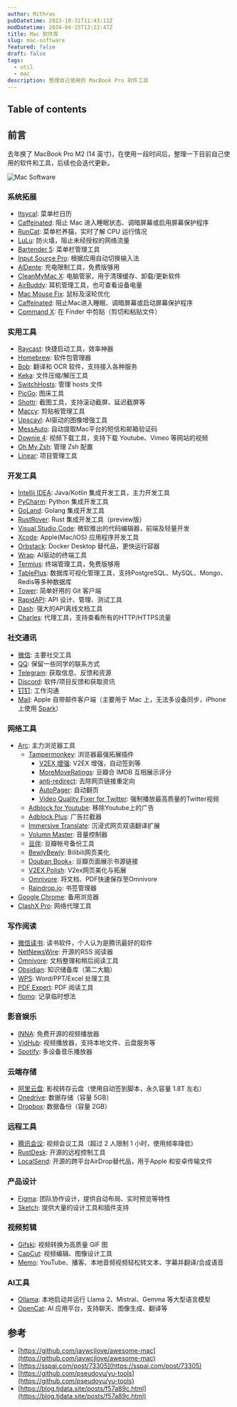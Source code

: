 ```yaml
---
author: Mithras
pubDatetime: 2023-10-31T11:43:11Z
modDatetime: 2024-04-15T13:22:47Z
title: Mac 软件库
slug: mac-software
featured: false
draft: false
tags:
  - util
  - mac
description: 整理自己使用的 MacBook Pro 软件工具
---
```


## Table of contents

## 前言

去年换了 MacBook Pro M2 (14 英寸)，在使用一段时间后，整理一下目前自己使用的软件和工具，后续也会迭代更新。

![Mac Software](https://image.akrab.top/blog-picture/2024/04/9e44602e6fe3ee8abc91f4537870a058.jpg)

### 系统拓展

- [Itsycal](https://www.mowglii.com/itsycal): 菜单栏日历
- [Caffeinated](https://caffeinated.app): 阻止 Mac 进入睡眠状态、调暗屏幕或启用屏幕保护程序
- [RunCat](https://kyome.io/runcat/index.html): 菜单栏养猫，实时了解 CPU 运行情况
- [LuLu](https://github.com/objective-see/LuLu): 防火墙，阻止未经授权的网络流量
- [Bartender 5](https://www.macbartender.com): 菜单栏管理工具
- [Input Source Pro](https://inputsource.pro): 根据应用自动切换输入法
- [AlDente](https://apphousekitchen.com): 充电限制工具，免费版够用
- [CleanMyMac X](https://macpaw.com/): 电脑管家，用于清理缓存、卸载/更新软件
- [AirBuddy](https://v2.airbuddy.app/): 耳机管理工具，也可查看设备电量
- [Mac Mouse Fix](https://macmousefix.com/): 鼠标及滚轮优化
- [Caffeinated](https://caffeinated.app/): 阻止Mac进入睡眠、调暗屏幕或启动屏幕保护程序
- [Command X](https://sindresorhus.com/command-x): 在 Finder 中剪贴（剪切和粘贴文件）

### 实用工具

- [Raycast](https://www.raycast.com): 快捷启动工具，效率神器
- [Homebrew](https://docs.brew.sh/): 软件包管理器
- [Bob](https://bobtranslate.com): 翻译和 OCR 软件，支持接入各种服务
- [Keka](https://www.keka.io/en): 文件压缩/解压工具
- [SwitchHosts](https://github.com/oldj/SwitchHosts): 管理 hosts 文件
- [PicGo](https://github.com/Molunerfinn/PicGo): 图床工具
- [Shottr](https://shottr.cc/): 截图工具，支持滚动截屏、延迟截屏等
- [Maccy](https://github.com/p0deje/Maccy): 剪贴板管理工具
- [Upscayl](https://www.upscayl.org/): AI驱动的图像增强工具
- [MessAuto](https://github.com/LeeeSe/MessAuto): 自动提取Mac平台的短信和邮箱验证码
- [Downie 4](https://software.charliemonroe.net/downie/): 视频下载工具，支持下载 Youtube、Vimeo 等网站的视频
- [Oh My Zsh](https://ohmyz.sh): 管理 Zsh 配置
- [Linear](https://linear.app/): 项目管理工具

### 开发工具

- [Intellij IDEA](https://www.jetbrains.com/idea/): Java/Kotlin 集成开发工具，主力开发工具
- [PyCharm](https://www.jetbrains.com/pycharm/): Python 集成开发工具
- [GoLand](https://www.jetbrains.com/go/): Golang 集成开发工具
- [RustRover](https://www.jetbrains.com/rust/): Rust 集成开发工具（preview版）
- [Visual Studio Code](https://code.visualstudio.com/): 微软推出的代码编辑器，前端及轻量开发
- [Xcode](https://developer.apple.com/xcode/): Apple(Mac/iOS) 应用程序开发工具
- [Orbstack](https://orbstack.dev/): Docker Desktop 替代品，更快运行容器
- [Wrap](https://www.warp.dev/): AI驱动的终端工具
- [Termius](https://termius.com/): 终端管理工具，免费版够用
- [TablePlus](https://tableplus.com/): 数据库可视化管理工具，支持PostgreSQL、MySQL、Mongo、Redis等多种数据库
- [Tower](https://www.git-tower.com/): 简单好用的 Git 客户端
- [RapidAPI](https://rapidapi.com/): API 设计、管理、测试工具
- [Dash](https://kapeli.com/dash): 强大的API离线文档工具
- [Charles](https://www.charlesproxy.com/): 代理工具，支持查看所有的HTTP/HTTPS流量

### 社交通讯

- [微信](https://weixin.qq.com): 主要社交工具
- [QQ](https://im.qq.com): 保留一些同学的联系方式
- [Telegram](https://telegram.org): 获取信息、反馈和资源
- [Discord](https://discord.com): 软件/项目反馈和获取资讯
- [钉钉](https://www.dingtalk.com): 工作沟通
- [Mail](https://www.icloud.com/mail): Apple 自带邮件客户端（主要用于 Mac 上，无法多设备同步，iPhone上使用 [Spark](https://sparkmailapp.com/)）

### 网络工具

- [Arc](https://arc.net/): 主力浏览器工具
  - [Tampermonkey](https://chrome.google.com/webstore/detail/tampermonkey/dhdgffkkebhmkfjojejmpbldmpobfkfo): 浏览器最强拓展插件
    - [V2EX 增强](https://greasyfork.org/en/scripts/424246-v2ex-%E5%A2%9E%E5%BC%BA): V2EX 增强，自动签到等
    - [MoreMoveRatings](https://greasyfork.org/en/scripts/7687-moremovieratings): 豆瓣合 IMDB 互相展示评分
    - [anti-redirect](https://greasyfork.org/en/scripts/11915-anti-redirect): 去除网页链接重定向
    - [AutoPager](https://greasyfork.org/en/scripts/419215-%E8%87%AA%E5%8A%A8%E6%97%A0%E7%BC%9D%E7%BF%BB%E9%A1%B5): 自动翻页
    - [Video Quality Fixer for Twitter](https://greasyfork.org/en/scripts/399827-video-quality-fixer-for-twitter): 强制播放最高质量的Twitter视频
  - [Adblock for Youtube](https://chromewebstore.google.com/detail/cmedhionkhpnakcndndgjdbohmhepckk): 移除Youtube上的广告
  - [Adblock Plus](https://chrome.google.com/webstore/detail/adblock-plus-free-ad-bloc/cfhdojbkjhnklbpkdaibdccddilifddb): 广告拦截器
  - [Immersive Translate](https://chrome.google.com/webstore/detail/immersive-translate-web-p/bpoadfkcbjbfhfodiogcnhhhpibjhbnh): 沉浸式网页双语翻译扩展
  - [Volumn Master](https://chrome.google.com/webstore/detail/volume-master/jghecgabfgfdldnmbfkhmffcabddioke): 音量控制器
  - [豆伴](https://chrome.google.com/webstore/detail/%E8%B1%86%E4%BC%B4%EF%BC%9A%E8%B1%86%E7%93%A3%E8%B4%A6%E5%8F%B7%E5%A4%87%E4%BB%BD%E5%B7%A5%E5%85%B7/ghppfgfeoafdcaebjoglabppkfmbcjdd): 豆瓣帐号备份工具
  - [BewlyBewly](https://chromewebstore.google.com/detail/bewlybewly/bbbiejemhfihiooipfcjmjmbfdmobobp): Bilibili网页美化
  - [Douban Book+](https://chromewebstore.google.com/detail/douban-book+/lkmnoeojcpmcpjlbhbjbilpmccfljdoj): 豆瓣页面展示书源链接
  - [V2EX Polish](https://chromewebstore.google.com/detail/v2ex-polish/onnepejgdiojhiflfoemillegpgpabdm): V2ex网页美化与拓展
  - [Omnivore](https://chromewebstore.google.com/detail/omnivore/blkggjdmcfjdbmmmlfcpplkchpeaiiab): 将文档、PDF快速保存至Omnivore
  - [Raindrop.io](https://chromewebstore.google.com/detail/raindropio/ldgfbffkinooeloadekpmfoklnobpien): 书签管理器
- [Google Chrome](https://www.google.com/chrome): 备用浏览器
- [ClashX Pro](https://github.com/yichengchen/clashX): 网络代理工具

### 写作阅读

- [微信读书](https://weread.qq.com/): 读书软件，个人认为是腾讯最好的软件
- [NetNewsWire](https://netnewswire.com/): 开源的RSS 阅读器
- [Omnivore](https://omnivore.app/): 文档整理和稍后阅读工具
- [Obsidian](https://obsidian.md/): 知识储备库（第二大脑）
- [WPS](https://platform.wps.cn/): Word/PPT/Excel 处理工具
- [PDF Expert](https://pdfexpert.com/): PDF 阅读工具
- [flomo](https://flomoapp.com/): 记录临时想法

### 影音娱乐

- [INNA](https://iina.io/): 免费开源的视频播放器
- [VidHub](https://okaapps.com/product/1659622164): 视频播放器，支持本地文件、云盘服务等
- [Spotify](https://open.spotify.com/): 多设备音乐播放器

### 云端存储

- [阿里云盘](https://www.aliyundrive.com/): 影视转存云盘（使用自动签到脚本，永久容量 1.8T 左右）
- [Onedrive](https://www.microsoft.com/en-us/microsoft-365/onedrive/online-cloud-storage): 数据存储（容量 5GB）
- [Dropbox](https://www.dropbox.com/): 数据备份（容量 2GB）

### 远程工具

- [腾讯会议](https://meeting.tencent.com/): 视频会议工具（超过 2 人限制 1 小时，使用频率降低）
- [RustDesk](https://rustdesk.com/): 开源的远程控制工具
- [LocalSend](https://omnivore.app/): 开源的跨平台AirDrop替代品，用于Apple 和安卓传输文件

### 产品设计

- [Figma](https://www.figma.com/): 团队协作设计，提供自动布局、实时预览等特性
- [Sketch](https://www.sketch.com/): 提供大量的设计工具和插件支持

### 视频剪辑

- [Gifski](https://github.com/sindresorhus/Gifski): 视频转换为高质量 GIF 图
- [CapCut](https://www.capcut.com/): 视频编辑、图像设计工具
- [Memo](https://memo.ac/): YouTube、播客、本地音频视频轻松转文本、字幕并翻译/合成语音

### AI工具

- [Ollama](https://ollama.com/): 本地启动并运行 Llama 2、Mistral、Gemma 等大型语言模型
- [OpenCat](https://opencat.app/): AI 应用平台，支持聊天、图像生成、翻译等

## 参考

- [https://github.com/jaywcjlove/awesome-mac](https://github.com/jaywcjlove/awesome-mac)
- [https://sspai.com/post/73305](https://sspai.com/post/73305)
- [https://github.com/pseudoyu/yu-tools](https://github.com/pseudoyu/yu-tools)
- [https://blog.tjdata.site/posts/f57a89c.html](https://blog.tjdata.site/posts/f57a89c.html)
